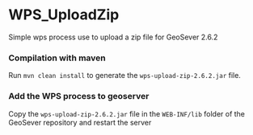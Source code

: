 # WPS_UploadZip
Simple wps process use to upload a zip file for GeoSever 2.6.2

### Compilation with maven
Run `mvn clean install` to generate the `wps-upload-zip-2.6.2.jar` file.

### Add the WPS process to geoserver
Copy the `wps-upload-zip-2.6.2.jar` file in the `WEB-INF/lib` folder of the GeoSever repository and restart the server
